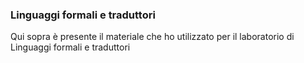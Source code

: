 ### Linguaggi formali e traduttori
Qui sopra è presente il materiale che ho utilizzato per il laboratorio di Linguaggi formali e traduttori
